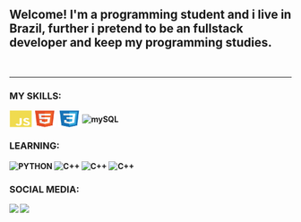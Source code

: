 <h2>Welcome! I'm a programming student and i live in Brazil, further i pretend to be an fullstack developer and keep my programming studies.</h2>
<div style="display: inline_block"><br>
<hr>
<h3><strong>MY SKILLS:</h3>
  <img align="center" alt="Js" height="30" width="40" src="https://raw.githubusercontent.com/devicons/devicon/master/icons/javascript/javascript-plain.svg">
  <img align="center" alt="HTML" height="30" width="40" src="https://raw.githubusercontent.com/devicons/devicon/master/icons/html5/html5-original.svg">
  <img align="center" alt="CSS" height="30" width="40" src="https://raw.githubusercontent.com/devicons/devicon/master/icons/css3/css3-original.svg">
  <img align="center" alt="mySQL" height="30" width="40" src="https://cdn.jsdelivr.net/gh/devicons/devicon/icons/mysql/mysql-original-wordmark.svg" />
<h3><strong>LEARNING:</h3>
  <img align="center" alt="PYTHON" height="30" width="40" src="https://cdn.jsdelivr.net/gh/devicons/devicon/icons/python/python-original.svg"/>
  <img align="center" alt="C++" height="30" width="40" src="https://raw.githubusercontent.com/isocpp/logos/master/cpp_logo.svg"/>
  <img align="center" alt="C++" height="30" width="40" src="https://cdn.jsdelivr.net/gh/devicons/devicon/icons/react/react-original.svg" />
  <img align="center" alt="C++" height="30" width="40" src="https://cdn.jsdelivr.net/gh/devicons/devicon/icons/nodejs/nodejs-original.svg" />



</div>
  <h3><strong>SOCIAL MEDIA:</h3>
<div> 
  <a href="https://www.instagram.com/adam.documentary/" target="_blank"><img src="https://icones.pro/wp-content/uploads/2021/02/instagram-logo-icone4.png" target="_blank" height="50" ></a>
  <a href="https://github.com/OtavioCarvalho73" target="_blank"><img src="https://www.americanexecutivecenters.com/wp-content/uploads/2015/10/LinkedIn-Button.png" target="_blank" height="50"></a>
</div>

